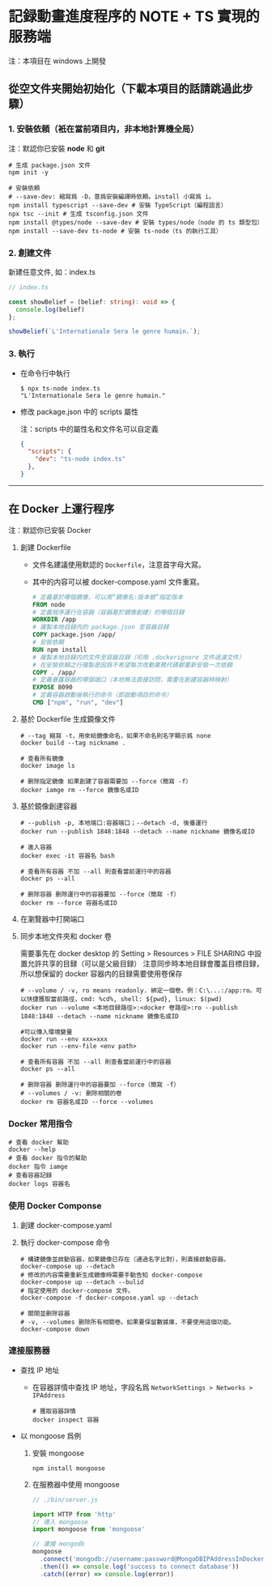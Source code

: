 # 記録動畫進度程序的 NOTE + TS 實現的服務端

注：本項目在 windows 上開發

## 從空文件夹開始初始化（下載本項目的話請跳過此步驟）

### 1. 安裝依頼（衹在當前項目内，非本地計算機全局）

注：默認你已安裝 **node** 和 **git**

```shell
# 生成 package.json 文件
npm init -y

# 安裝依頼
# --save-dev: 縮寫爲 -D，意爲安裝編譯時依頼。install 小寫爲 i。
npm install typescript --save-dev # 安裝 TypeScript（編程語言）
npx tsc --init # 生成 tsconfig.json 文件
npm install @types/node --save-dev # 安裝 types/node（node 的 ts 類型包）
npm install --save-dev ts-node # 安裝 ts-node（ts 的執行工具）

```

### 2. 創建文件

新建任意文件, 如：index.ts

```typescript
// index.ts

const showBelief = (belief: string): void => {
  console.log(belief)
};

showBelief(`L'Internationale Sera le genre humain.`);
```

### 3. 執行

- 在命令行中執行

    ```shell
    $ npx ts-node index.ts
    "L'Internationale Sera le genre humain."
    ```

- 修改 package.json 中的 scripts 屬性

  注：scripts 中的屬性名和文件名可以自定義

    ```json
    {
      "scripts": {
        "dev": "ts-node index.ts"
      },
    }
    ```

---

## 在 Docker 上運行程序

注：默認你已安裝 Docker

1. 創建 Dockerfile

   - 文件名建議使用默認的 `Dockerfile`，注意首字母大寫。  
   - 其中的内容可以被 docker-compose.yaml 文件重寫。

     ```Dockerfile
     # 定義基於哪個鏡像，可以用“鏡像名:版本號”指定版本
     FROM node
     # 定義程序運行在容器（容器基於鏡像創建）的哪個目録
     WORKDIR /app
     # 複製本地目録内的 package.json 至容器目録
     COPY package.json /app/
     # 安裝依頼
     RUN npm install
     # 複製本地目録内的文件至容器目録（可用 .dockerignore 文件過濾文件）
     # 在安裝依賴之行複製是因爲不希望每次改動業務代碼都重新安裝一次依頼
     COPY . /app/
     # 定義暴露容器的哪個端口（本地無法直接訪問，需要在創建容器時映射）
     EXPOSE 8090
     # 定義容器啟動後執行的命令（即啟動項目的命令）
     CMD ["npm", "run", "dev"]
     ```

2. 基於 Dockerfile 生成鏡像文件

     ```shell
     # --tag 縮寫 -t，用來給鏡像命名，如果不命名則名字顯示爲 none
     docker build --tag nickname .
     
     # 查看所有鏡像
     docker image ls
     
     # 删除指定鏡像 如果創建了容器需要加 --force（簡寫 -f）
     docker iamge rm --force 鏡像名或ID
     ```

3. 基於鏡像創䢖容器

     ```shell
     # --publish -p, 本地端口:容器端口；--detach -d, 後臺運行
     docker run --publish 1848:1848 --detach --name nickname 鏡像名或ID
     
     # 進入容器
     docker exec -it 容器名 bash
     
     # 查看所有容器 不加 --all 則查看當前運行中的容器
     docker ps --all
     
     # 删除容器 删除運行中的容器要加 --force（簡寫 -f）
     docker rm --force 容器名或ID
     ```

4. 在瀏覽器中打開端口
5. 同步本地文件夾和 docker 卷

   需要事先在 docker desktop 的 Setting > Resources > FILE SHARING 中設置允許共享的目録（可以是父級目録）
   注意同步時本地目録會覆盖目標目録，所以想保留的 docker 容器内的目録需要使用卷保存

     ```shell
     # --volume / -v, ro means readonly. 綁定一個卷。例：C:\...:/app:ro。可以快捷獲取當前路徑，cmd: %cd%, shell: ${pwd}, linux: $(pwd)
     docker run --volume <本地目録路徑>:<docker 卷路徑>:ro --publish 1848:1848 --detach --name nickname 鏡像名或ID
     
     #可以傳入環境變量
     docker run --env xxx=xxx
     docker run --env-file <env path>
     
     # 查看所有容器 不加 --all 則查看當前運行中的容器
     docker ps --all
     
     # 删除容器 删除運行中的容器要加 --force（簡寫 -f）
     # --volumes / -v: 删除相關的卷
     docker rm 容器名或ID --force --volumes
     ```

### Docker 常用指令

```shell
# 查看 docker 幫助
docker --help
# 查看 docker 指令的幫助
docker 指令 iamge 
# 查看容器記録
docker logs 容器名
```

### 使用 Docker Componse

1. 創建 docker-compose.yaml
2. 執行 docker-compose 命令

     ```shell
     # 構建鏡像並啟動容器，如果鏡像已存在（通過名字比對），則直接啟動容器。
     docker-compose up --detach
     # 修改的内容需要重新生成鏡像時需要手動告知 docker-compose
     docker-compose up --detach --bulid
     # 指定使用的 docker-compose 文件。
     docker-compose -f docker-compose.yaml up --detach
     
     # 關閉並删除容器 
     # -v, --volumes 删除所有相關卷。如果要保留數據庫，不要使用這個功能。
     docker-compose down
     ```

### 連接服務器

- 查找 IP 地址
  - 在容器詳情中查找 IP 地址，字段名爲 `NetworkSettings > Networks > IPAddress`

    ```shell
    # 獲取容器詳情
    docker inspect 容器
    ```

- 以 mongoose 爲例
  1. 安裝 mongoose
  
       ```shell
       npm install mongoose
       ```

  2. 在服務器中使用 mongoose
  
       ```typescript
       // ./bin/server.js

       import HTTP from 'http'
       // 導入 mongoose 
       import mongoose from 'mongoose'

       // 連接 mongodb
       mongoose
         .connect('mongodb://username:password@MongoDBIPAddressInDocker:27017/?authSource=admin')
         .then(() => console.log('success to connect database'))
         .catch((error) => console.log(error))
  
       ```
